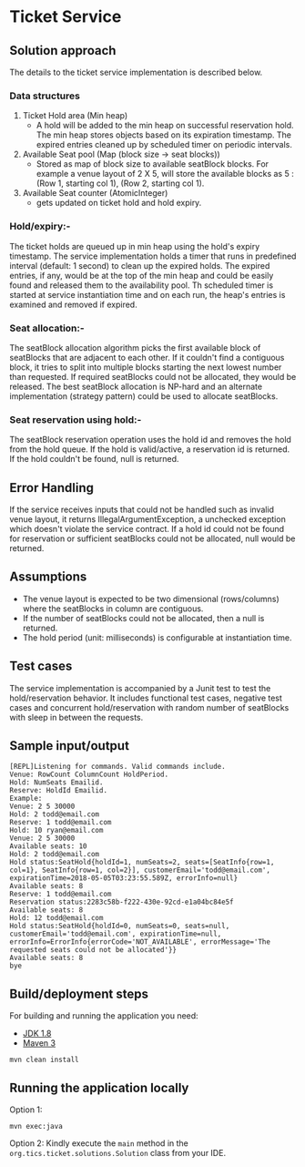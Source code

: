 # Ticket Service

## Solution approach
The details to the ticket service implementation is described below.  

### Data structures

1. Ticket Hold area (Min heap) 
    - A hold will be added to the min heap on successful reservation hold. The min heap stores objects based on its 
    expiration timestamp. The expired entries cleaned up by scheduled timer on periodic intervals.
2. Available Seat pool (Map (block size -> seat blocks))
    - Stored as map of block size to available seatBlock blocks. For example a venue layout of 2 X 5, will store the available 
    blocks as 5 : (Row 1, starting col 1), (Row 2, starting col 1). 
3. Available Seat counter (AtomicInteger) 
    - gets updated on ticket hold and hold expiry.

### Hold/expiry:-
 The ticket holds are queued up in min heap using the hold's expiry timestamp. The service implementation holds a timer
  that runs in predefined interval (default: 1 second) to clean up the expired holds. The expired entries, if any, would
   be at the top of the min heap and could be easily found and released them to the availability pool. Th scheduled timer
    is started at service instantiation time and on each run, the heap's entries is examined and removed if expired. 

### Seat allocation:-
 The seatBlock allocation algorithm picks the first available block of seatBlocks that are adjacent to each other. If it couldn't
  find a contiguous block, it tries to split into multiple blocks starting the next lowest number than requested. If
   required seatBlocks could not be allocated, they would be released. The best seatBlock allocation is NP-hard and an alternate
    implementation (strategy pattern) could be used to allocate seatBlocks.
 
### Seat reservation using hold:-
 The seatBlock reservation operation uses the hold id and removes the hold from the hold queue. If the hold is valid/active,
  a reservation id is returned. If the hold couldn't be found, null is returned. 
 
    
## Error Handling

If the service receives inputs that could not be handled such as invalid venue layout, it returns IllegalArgumentException,
 a unchecked exception which doesn't violate the service contract. If a hold id could not be found for reservation 
 or sufficient seatBlocks could not be allocated, null would be returned.
    
## Assumptions

- The venue layout is expected to be two dimensional (rows/columns) where the seatBlocks in column are contiguous. 
- If the number of seatBlocks could not be allocated, then a null is returned. 
- The hold period (unit: milliseconds) is configurable at instantiation time. 

## Test cases
The service implementation is accompanied by a Junit test to test the hold/reservation behavior. It includes functional
 test cases, negative test cases and concurrent hold/reservation with random number of seatBlocks with sleep in between the requests.

## Sample input/output 
```
[REPL]Listening for commands. Valid commands include. 
Venue: RowCount ColumnCount HoldPeriod.
Hold: NumSeats Emailid.
Reserve: HoldId Emailid.
Example:
Venue: 2 5 30000
Hold: 2 todd@email.com
Reserve: 1 todd@email.com
Hold: 10 ryan@email.com
Venue: 2 5 30000
Available seats: 10
Hold: 2 todd@email.com
Hold status:SeatHold{holdId=1, numSeats=2, seats=[SeatInfo{row=1, col=1}, SeatInfo{row=1, col=2}], customerEmail='todd@email.com', expirationTime=2018-05-05T03:23:55.589Z, errorInfo=null}
Available seats: 8
Reserve: 1 todd@email.com
Reservation status:2283c58b-f222-430e-92cd-e1a04bc84e5f
Available seats: 8
Hold: 12 todd@email.com
Hold status:SeatHold{holdId=0, numSeats=0, seats=null, customerEmail='todd@email.com', expirationTime=null, errorInfo=ErrorInfo{errorCode='NOT_AVAILABLE', errorMessage='The requested seats could not be allocated'}}
Available seats: 8
bye

```

## Build/deployment steps

For building and running the application you need:

- [JDK 1.8](http://www.oracle.com/technetwork/java/javase/downloads/jdk8-downloads-2133151.html)
- [Maven 3](https://maven.apache.org)

```shell
mvn clean install
```

## Running the application locally

Option 1:

```shell
mvn exec:java
```

Option 2:
Kindly execute the `main` method in the `org.tics.ticket.solutions.Solution` class from your IDE.

